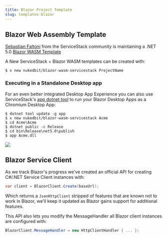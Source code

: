 ```yaml
---
title: Blazor Project Template
slug: templates-blazor
---
```


## Blazor Web Assembly Template

[Sebastian Faltoni](https://github.com/nukedbit) from the ServiceStack community is maintaining a .NET 5.0 [Blazor WASM Template](https://github.com/nukedbit/blazor-wasm-servicestack)

A New ServiceStack + Blazor WASM templates can be created with:

    $ x new nukedbit/blazor-wasm-servicestack ProjectName

### Executing in a Standalone Desktop app

For an even better integrated Desktop App Experience you can also use ServiceStack's [app dotnet tool](https://docs.servicestack.net/netcore-windows-desktop) to run your Blazor Desktop Apps as a Chromium Desktop App:

    $ dotnet tool update -g app
    $ x new nukedbit/blazor-wasm-servicestack Acme
    $ cd Acme\Acme
    $ dotnet public -c Release
    $ cd bin\Release\net5.0\publish
    $ app Acme.dll

![](https://raw.githubusercontent.com/nukedbit/blazor-wasm-servicestack/master/blazor-wasm-servicestack.png)

## Blazor Service Client

As we track Blazor's progress we've created an official API for creating C#/.NET Service Client instances with:

```csharp
var client = BlazorClient.Create(baseUrl);
```

Which returns a `JsonHttpClient` stripped of features that are known not to work in Blazor, we'll keep it updated as Blazor gains support for additional features.

This API also lets you modify the MessageHandler all Blazor client instances are configured with:

```csharp
BlazorClient.MessageHandler = new HttpClientHandler { ... };
```
